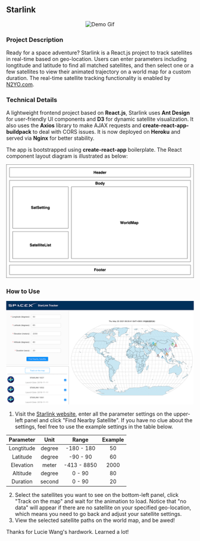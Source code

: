## Starlink

<p align="center"><img src="pictures/starlink-demo.gif" alt="Demo Gif"></p>

### Project Description

Ready for a space adventure? Starlink is a React.js project to track satellites in real-time based on geo-location. Users can enter parameters including longtitude and latitude to find all matched satellites, and then select one or a few satellites to view their animated trajectory on a world map for a custom duration. The real-time satellite tracking functionality is enabled by [N2YO.com](https://www.n2yo.com/).

### Technical Details

A lightweight frontend project based on **React.js**, Starlink uses **Ant Design** for user-friendly UI components and **D3** for dynamic satellite visualization. It also uses the **Axios** library to make AJAX requests and **create-react-app-buildpack** to deal with CORS issues. It is now deployed on **Heroku** and served via **Nginx** for better stability.

The app is bootstrapped using **create-react-app** boilerplate. The React component layout diagram is illustrated as below:

<p align="center"><img src="pictures/component-diagram.png" alt="Diagram"></p>

### How to Use

<p align="center"><img src="pictures/recommended-settings.png" alt="Settings"></p>

1. Visit the [Starlink website](https://starlink521.herokuapp.com/), enter all the parameter settings on the upper-left panel and click "Find Nearby Satellite". If you have no clue about the settings, feel free to use the example settings in the table below.

| Parameter  |  Unit  |    Range    | Example |
| :--------: | :----: | :---------: | :-----: |
| Longtitude | degree | -180 - 180  |   50    |
|  Latitude  | degree |  -90 - 90   |   60    |
| Elevation  | meter  | -413 - 8850 |  2000   |
|  Altitude  | degree |   0 - 90    |   80    |
|  Duration  | second |   0 - 90    |   20    |

2. Select the satellites you want to see on the bottom-left panel, click "Track on the map" and wait for the animation to load. Notice that "no data" will appear if there are no satellite on your specified geo-location, which means you need to go back and adjust your satellite settings.
3. View the selected satellite paths on the world map, and be awed!

Thanks for Lucie Wang's hardwork. Learned a lot!

